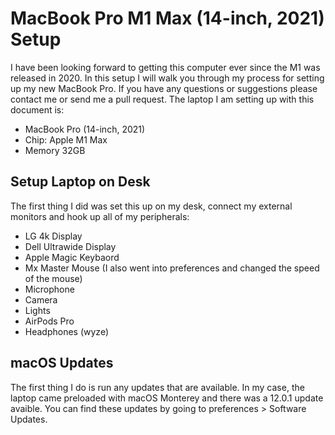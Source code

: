 # MacBook Pro M1 Max (14-inch, 2021) Setup

I have been looking forward to getting this computer ever since the M1 was released in 2020. In this setup I will walk you through my process for setting up my new MacBook Pro. If you have any questions or suggestions please contact me or send me a pull request. The laptop I am setting up with this document is:

- MacBook Pro (14-inch, 2021)
- Chip: Apple M1 Max
- Memory 32GB

## Setup Laptop on Desk

The first thing I did was set this up on my desk, connect my external monitors and hook up all of my peripherals:

 - LG 4k Display
 - Dell Ultrawide Display
 - Apple Magic Keybaord
 - Mx Master Mouse (I also went into preferences and changed the speed of the mouse)
 - Microphone
 - Camera
 - Lights
 - AirPods Pro
 - Headphones (wyze)

## macOS Updates

The first thing I do is run any updates that are available. In my case, the laptop came preloaded with macOS Monterey and there was a 12.0.1 update avaible. You can find these updates by going to preferences > Software Updates. 

